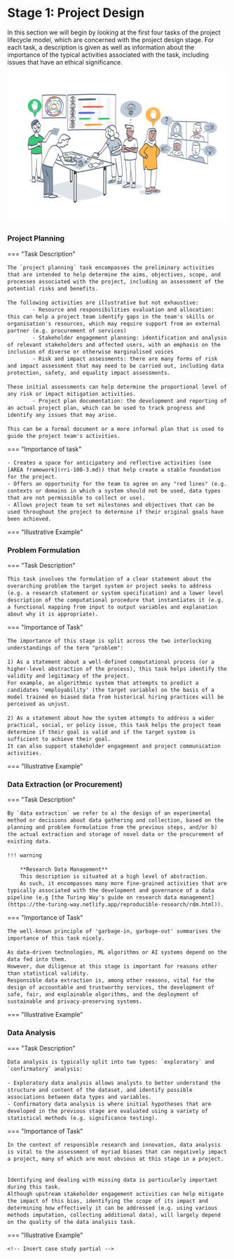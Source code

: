 # Stage 1: Project Design

In this section we will begin by looking at the first four tasks of the project lifecycle model, which are concerned with the project design stage.
For each task, a description is given as well as information about the importance of the typical activities associated with the task, including issues that have an ethical significance.

![An illustration of the first over-arching task of the project lifecycle model: project design](https://raw.githubusercontent.com/alan-turing-institute/turing-commons/main/docs/assets/images/illustrations/project-design.png)

### Project Planning
 <!-- Add project planning image to repo and paste here--> 

=== "Task Description"

    The `project planning` task encompasses the preliminary activities that are intended to help determine the aims, objectives, scope, and processes associated with the project, including an assessment of the potential risks and benefits.

    The following activities are illustrative but not exhaustive:
            - Resource and responsibilities evaluation and allocation: this can help a project team identify gaps in the team's skills or organisation's resources, which may require support from an external partner (e.g. procurement of services)
            - Stakeholder engagement planning: identification and analysis of relevant stakeholders and affected users, with an emphasis on the inclusion of diverse or otherwise marginalised voices
            - Risk and impact assessments: there are many forms of risk and impact assessment that may need to be carried out, including data protection, safety, and equality impact assessments.

    These initial assessments can help determine the proportional level of any risk or impact mitigation activities.
            - Project plan documentation: the development and reporting of an actual project plan, which can be used to track progress and identify any issues that may arise.
    
    This can be a formal document or a more informal plan that is used to guide the project team's activities.
    
=== "Importance of task"

    - Creates a space for anticipatory and reflective activities (see [AREA framework](rri-100-3.md)) that help create a stable foundation for the project.
    - Offers an opportunity for the team to agree on any "red lines" (e.g. contexts or domains in which a system should not be used, data types that are not permissible to collect or use).
    - Allows project team to set milestones and objectives that can be used throughout the project to determine if their original goals have been achieved.

=== "Illustrative Example"

<!-- Insert case study partial -->

### Problem Formulation
 <!-- Add problem formulation image to repo and paste here--> 
=== "Task Description"

    This task involves the formulation of a clear statement about the overarching problem the target system or project seeks to address (e.g. a research statement or system specification) and a lower level description of the computational procedure that instantiates it (e.g. a functional mapping from input to output variables and explanation about why it is appropriate).


=== "Importance of Task"

    The importance of this stage is split across the two interlocking understandings of the term "problem":

    1) As a statement about a well-defined computational process (or a higher-level abstraction of the process), this task helps identify the validity and legitimacy of the project. 
    For example, an algorithmic system that attempts to predict a candidates 'employability' (the target variable) on the basis of a model trained on biased data from historical hiring practices will be perceived as unjust.

    2) As a statement about how the system attempts to address a wider practical, social, or policy issue, this task helps the project team determine if their goal is valid and if the target system is sufficient to achieve their goal. 
    It can also support stakeholder engagement and project communication activities.

=== "Illustrative Example"
<!-- Insert case study partial -->

### Data Extraction (or Procurement)
 <!-- Add data extraction image to repo and paste here--> 
=== "Task Description"

    By `data extraction` we refer to a) the design of an experimental method or decisions about data gathering and collection, based on the planning and problem formulation from the previous steps, and/or b) the actual extraction and storage of novel data or the procurement of existing data.

    !!! warning

        **Research Data Management**
        This description is situated at a high level of abstraction. 
        As such, it encompasses many more fine-grained activities that are typically associated with the development and governance of a data pipeline (e.g [the Turing Way's guide on research data management](https://the-turing-way.netlify.app/reproducible-research/rdm.html)).

=== "Importance of Task"

    The well-known principle of 'garbage-in, garbage-out' summarises the importance of this task nicely.

    As data-driven technologies, ML algorithms or AI systems depend on the data fed into them. 
    However, due diligence at this stage is important for reasons other than statistical validity. 
    Responsible data extraction is, among other reasons, vital for the design of accountable and trustworthy services, the development of safe, fair, and explainable algorithms, and the deployment of sustainable and privacy-preserving systems.

=== "Illustrative Example"

<!-- Insert case study partial -->

### Data Analysis
 <!-- Add data analysis image to repo and paste here--> 
 
=== "Task Description"

    Data analysis is typically split into two types: `exploratory` and `confirmatory` analysis:
    
    - Exploratory data analysis allows analysts to better understand the structure and content of the dataset, and identify possible associations between data types and variables.
    - Confirmatory data analysis is where initial hypotheses that are developed in the previous stage are evaluated using a variety of statistical methods (e.g. significance testing).

=== "Importance of Task"

    In the context of responsible research and innovation, data analysis is vital to the assessment of myriad biases that can negatively impact a project, many of which are most obvious at this stage in a project.
    

    Identifying and dealing with missing data is particularly important during this task. 
    Although upstream stakeholder engagement activities can help mitigate the impact of this bias, identifying the scope of its impact and determining how effectively it can be addressed (e.g. using various methods imputation, collecting additional data), will largely depend on the quality of the data analysis task.

<!--Add biases file when ready      -->
=== "Illustrative Example"

    <!-- Insert case study partial -->
